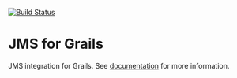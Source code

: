 [![Build Status](https://travis-ci.org/gpc/grails-jms.svg)](https://travis-ci.org/gpc/grails-jms)

JMS for Grails
==============

JMS integration for Grails. See [documentation](http://grails.org/plugin/jms) for more information.

